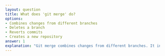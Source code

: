 ```yaml
---
layout: question
title: What does 'git merge' do?
options:
- Combines changes from different branches
- Deletes a branch
- Reverts commits
- Creates a new repository
answer: 1
explanation: "Git merge combines changes from different branches. It integrates commits from one branch into another, typically merging a feature branch into the main branch."
---
```

